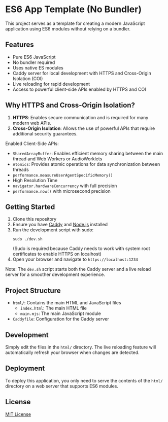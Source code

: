 
# ES6 App Template (No Bundler)

This project serves as a template for creating a modern JavaScript application using ES6 modules without relying on a bundler.

## Features

- Pure ES6 JavaScript
- No bundler required
- Uses native ES modules
- Caddy server for local development with HTTPS and Cross-Origin Isolation (COI)
- Live reloading for rapid development
- Access to powerful client-side APIs enabled by HTTPS and COI

## Why HTTPS and Cross-Origin Isolation?

1. **HTTPS**: Enables secure communication and is required for many modern web APIs.
2. **Cross-Origin Isolation**: Allows the use of powerful APIs that require additional security guarantees.

Enabled Client-Side APIs:
- `SharedArrayBuffer`: Enables efficient memory sharing between the main thread and Web Workers or AudioWorklets
- `Atomics`: Provides atomic operations for data synchronization between threads
- `performance.measureUserAgentSpecificMemory()`
- High Resolution Time
- `navigator.hardwareConcurrency` with full precision
- `performance.now()` with microsecond precision

## Getting Started

1. Clone this repository
2. Ensure you have [Caddy](https://caddyserver.com/) and [Node.js](https://nodejs.org/) installed
3. Run the development script with sudo:
   ```
   sudo ./dev.sh
   ```
   (Sudo is required because Caddy needs to work with system root certificates to enable HTTPS on localhost)
4. Open your browser and navigate to `https://localhost:1234`

Note: The `dev.sh` script starts both the Caddy server and a live reload server for a smoother development experience.

## Project Structure

- `html/`: Contains the main HTML and JavaScript files
  - `index.html`: The main HTML file
  - `main.mjs`: The main JavaScript module
- `Caddyfile`: Configuration for the Caddy server

## Development

Simply edit the files in the `html/` directory. The live reloading feature will automatically refresh your browser when changes are detected.

## Deployment

To deploy this application, you only need to serve the contents of the `html/` directory on a web server that supports ES6 modules.

## License

[MIT License](LICENSE)
